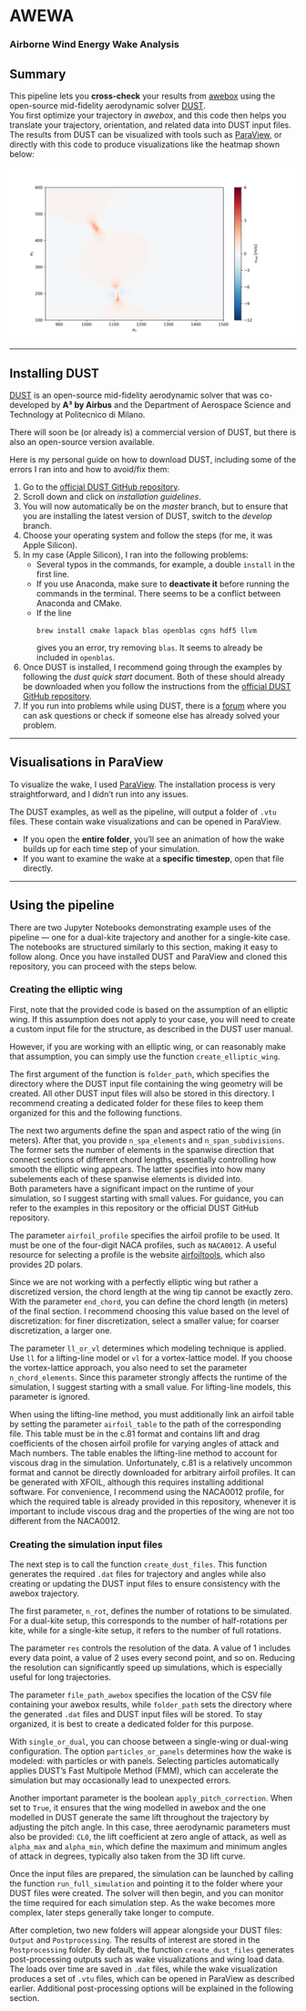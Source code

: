 # AWEWA
### Airborne Wind Energy Wake Analysis

## Summary

This pipeline lets you **cross-check** your results from [awebox](https://github.com/awebox/awebox) using the open-source mid-fidelity aerodynamic solver [DUST](https://www.dust.polimi.it/).  
You first optimize your trajectory in *awebox*, and this code then helps you translate your trajectory, orientation, and related data into DUST input files.  
The results from DUST can be visualized with tools such as [ParaView](https://www.paraview.org/download/), or directly with this code to produce visualizations like the heatmap shown below:


![Wake evolution](assets/wake_evolution.gif)

---
## Installing DUST

[DUST](https://www.dust.polimi.it/) is an open-source mid-fidelity aerodynamic solver that was co-developed by **A³ by Airbus** and the Department of Aerospace Science and Technology at Politecnico di Milano.  

There will soon be (or already is) a commercial version of DUST, but there is also an open-source version available.  

Here is my personal guide on how to download DUST, including some of the errors I ran into and how to avoid/fix them:

1. Go to the [official DUST GitHub repository](https://public.gitlab.polimi.it/DAER/dust).
2. Scroll down and click on *installation guidelines*.
3. You will now automatically be on the *master* branch, but to ensure that you are installing the latest version of DUST, switch to the *develop* branch.
4. Choose your operating system and follow the steps (for me, it was Apple Silicon).
5. In my case (Apple Silicon), I ran into the following problems:
   - Several typos in the commands, for example, a double `install` in the first line.  
   - If you use Anaconda, make sure to **deactivate it** before running the commands in the terminal. There seems to be a conflict between Anaconda and CMake.  
   - If the line  
     ```
     brew install cmake lapack blas openblas cgns hdf5 llvm
     ```  
     gives you an error, try removing `blas`. It seems to already be included in `openblas`.
6. Once DUST is installed, I recommend going through the examples by following the *dust quick start* document. Both of these should already be downloaded when you follow the instructions from the [official DUST GitHub repository](https://public.gitlab.polimi.it/DAER/dust).
7. If you run into problems while using DUST, there is a [forum](https://public.gitlab.polimi.it/DAER/dust/-/issues) where you can ask questions or check if someone else has already solved your problem.

---

## Visualisations in ParaView

To visualize the wake, I used [ParaView](https://www.paraview.org/download/). The installation process is very straightforward, and I didn’t run into any issues.  

The DUST examples, as well as the pipeline, will output a folder of `.vtu` files. These contain wake visualizations and can be opened in ParaView.  

- If you open the **entire folder**, you’ll see an animation of how the wake builds up for each time step of your simulation.  
- If you want to examine the wake at a **specific timestep**, open that file directly.

---

## Using the pipeline

There are two Jupyter Notebooks demonstrating example uses of the pipeline — one for a dual-kite trajectory and another for a single-kite case. The notebooks are structured similarly to this section, making it easy to follow along. Once you have installed DUST and ParaView and cloned this repository, you can proceed with the steps below.

### Creating the elliptic wing

First, note that the provided code is based on the assumption of an elliptic wing. If this assumption does not apply to your case, you will need to create a custom input file for the structure, as described in the DUST user manual.  

However, if you are working with an elliptic wing, or can reasonably make that assumption, you can simply use the function `create_elliptic_wing`.  

The first argument of the function is `folder_path`, which specifies the directory where the DUST input file containing the wing geometry will be created. All other DUST input files will also be stored in this directory. I recommend creating a dedicated folder for these files to keep them organized for this and the following functions.  

The next two arguments define the span and aspect ratio of the wing (in meters). After that, you provide `n_spa_elements` and `n_span_subdivisions`. The former sets the number of elements in the spanwise direction that connect sections of different chord lengths, essentially controlling how smooth the elliptic wing appears. The latter specifies into how many subelements each of these spanwise elements is divided into.  
Both parameters have a significant impact on the runtime of your simulation, so I suggest starting with small values. For guidance, you can refer to the examples in this repository or the official DUST GitHub repository.  

The parameter `airfoil_profile` specifies the airfoil profile to be used. It must be one of the four-digit NACA profiles, such as `NACA0012`. A useful resource for selecting a profile is the website [airfoiltools](http://airfoiltools.com/search/index?m%5Bgrp%5D=naca4d&m%5Bsort%5D=1), which also provides 2D polars.  

Since we are not working with a perfectly elliptic wing but rather a discretized version, the chord length at the wing tip cannot be exactly zero. With the parameter `end_chord`, you can define the chord length (in meters) of the final section. I recommend choosing this value based on the level of discretization: for finer discretization, select a smaller value; for coarser discretization, a larger one.  

The parameter `ll_or_vl` determines which modeling technique is applied. Use `ll` for a lifting-line model or `vl` for a vortex-lattice model. If you choose the vortex-lattice approach, you also need to set the parameter `n_chord_elements`. Since this parameter strongly affects the runtime of the simulation, I suggest starting with a small value. For lifting-line models, this parameter is ignored.  

When using the lifting-line method, you must additionally link an airfoil table by setting the parameter `airfoil_table` to the path of the corresponding file. This table must be in the c.81 format and contains lift and drag coefficients of the chosen airfoil profile for varying angles of attack and Mach numbers. The table enables the lifting-line method to account for viscous drag in the simulation. Unfortunately, c.81 is a relatively uncommon format and cannot be directly downloaded for arbitrary airfoil profiles. It can be generated with XFOIL, although this requires installing additional software. For convenience, I recommend using the NACA0012 profile, for which the required table is already provided in this repository, whenever it is important to include viscous drag and the properties of the wing are not too different from the NACA0012.

### Creating the simulation input files

The next step is to call the function `create_dust_files`. This function generates the required `.dat` files for trajectory and angles while also creating or updating the DUST input files to ensure consistency with the awebox trajectory.  

The first parameter, `n_rot`, defines the number of rotations to be simulated. For a dual-kite setup, this corresponds to the number of half-rotations per kite, while for a single-kite setup, it refers to the number of full rotations.  

The parameter `res` controls the resolution of the data. A value of 1 includes every data point, a value of 2 uses every second point, and so on. Reducing the resolution can significantly speed up simulations, which is especially useful for long trajectories.  

The parameter `file_path_awebox` specifies the location of the CSV file containing your awebox results, while `folder_path` sets the directory where the generated `.dat` files and DUST input files will be stored. To stay organized, it is best to create a dedicated folder for this purpose.  

With `single_or_dual`, you can choose between a single-wing or dual-wing configuration. The option `particles_or_panels` determines how the wake is modeled: with particles or with panels. Selecting particles automatically applies DUST’s Fast Multipole Method (FMM), which can accelerate the simulation but may occasionally lead to unexpected errors.  

Another important parameter is the boolean `apply_pitch_correction`. When set to `True`, it ensures that the wing modelled in awebox and the one modelled in DUST generate the same lift throughout the trajectory by adjusting the pitch angle. In this case, three aerodynamic parameters must also be provided: `CL0`, the lift coefficient at zero angle of attack, as well as `alpha_max` and `alpha_min`, which define the maximum and minimum angles of attack in degrees, typically also taken from the 3D lift curve.  

Once the input files are prepared, the simulation can be launched by calling the function `run_full_simulation` and pointing it to the folder where your DUST files were created. The solver will then begin, and you can monitor the time required for each simulation step. As the wake becomes more complex, later steps generally take longer to compute.  

After completion, two new folders will appear alongside your DUST files: `Output` and `Postprocessing`. The results of interest are stored in the `Postprocessing` folder. By default, the function `create_dust_files` generates post-processing outputs such as wake visualizations and wing load data. The loads over time are saved in `.dat` files, while the wake visualization produces a set of `.vtu` files, which can be opened in ParaView as described earlier. Additional post-processing options will be explained in the following section.



